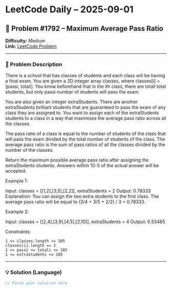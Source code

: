# LeetCode Daily – 2025-09-01

## 🧠 Problem #1792 – **Maximum Average Pass Ratio**
**Difficulty:** Medium  
**Link:** [LeetCode Problem](https://leetcode.com/problems/maximum-average-pass-ratio)

---

### 📝 Problem Description

There is a school that has classes of students and each class will be having a final exam. You are given a 2D integer array classes, where classes[i] = [passi, totali]. You know beforehand that in the ith class, there are totali total students, but only passi number of students will pass the exam.

You are also given an integer extraStudents. There are another extraStudents brilliant students that are guaranteed to pass the exam of any class they are assigned to. You want to assign each of the extraStudents students to a class in a way that maximizes the average pass ratio across all the classes.

The pass ratio of a class is equal to the number of students of the class that will pass the exam divided by the total number of students of the class. The average pass ratio is the sum of pass ratios of all the classes divided by the number of the classes.

Return the maximum possible average pass ratio after assigning the extraStudents students. Answers within 10-5 of the actual answer will be accepted.

 
Example 1:


Input: classes = [[1,2],[3,5],[2,2]], extraStudents = 2
Output: 0.78333
Explanation: You can assign the two extra students to the first class. The average pass ratio will be equal to (3/4 + 3/5 + 2/2) / 3 = 0.78333.


Example 2:


Input: classes = [[2,4],[3,9],[4,5],[2,10]], extraStudents = 4
Output: 0.53485


 
Constraints:


	1 <= classes.length <= 105
	classes[i].length == 2
	1 <= passi <= totali <= 105
	1 <= extraStudents <= 105

---

### 💡 Solution (Language)

```cpp
// Paste your solution here
